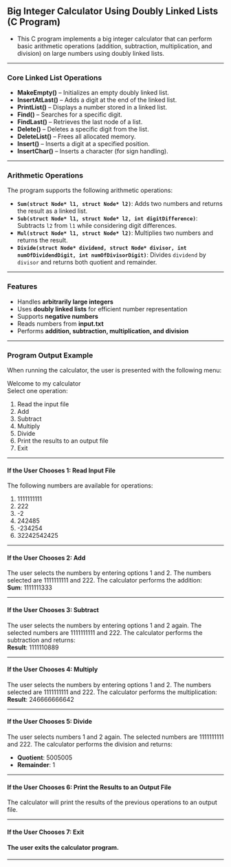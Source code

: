 ## Big Integer Calculator Using Doubly Linked Lists (C Program)

- This C program implements a big integer calculator that can perform basic arithmetic operations (addition, subtraction, multiplication, and division) on large numbers using doubly linked lists.
---

### Core Linked List Operations

- **MakeEmpty()** – Initializes an empty doubly linked list.
- **InsertAtLast()** – Adds a digit at the end of the linked list.
- **PrintList()** – Displays a number stored in a linked list.
- **Find()** – Searches for a specific digit.
- **FindLast()** – Retrieves the last node of a list.
- **Delete()** – Deletes a specific digit from the list.
- **DeleteList()** – Frees all allocated memory.
- **Insert()** – Inserts a digit at a specified position.
- **InsertChar()** – Inserts a character (for sign handling).
---  
### Arithmetic Operations
The program supports the following arithmetic operations:

- **`Sum(struct Node* l1, struct Node* l2)`**: Adds two numbers and returns the result as a linked list.
- **`Sub(struct Node* l1, struct Node* l2, int digitDifference)`**: Subtracts `l2` from `l1` while considering digit differences.
- **`Mul(struct Node* l1, struct Node* l2)`**: Multiplies two numbers and returns the result.
- **`Divide(struct Node* dividend, struct Node* divisor, int numOfDividendDigit, int numOfDivisorDigit)`**: Divides `dividend` by `divisor` and returns both quotient and remainder.

---
### Features
- Handles **arbitrarily large integers**  
- Uses **doubly linked lists** for efficient number representation  
- Supports **negative numbers**  
- Reads numbers from **input.txt**  
- Performs **addition, subtraction, multiplication, and division**

---
### Program Output Example
When running the calculator, the user is presented with the following menu:

Welcome to my calculator  
Select one operation:  
1. Read the input file  
2. Add  
3. Subtract  
4. Multiply  
5. Divide  
6. Print the results to an output file  
7. Exit

---

#### If the User Chooses 1: Read Input File  
The following numbers are available for operations:
1. 1111111111  
2. 222  
3. -2  
4. 242485  
5. -234254  
6. 32242542425

---

#### If the User Chooses 2: Add  
The user selects the numbers by entering options 1 and 2. The numbers selected are 1111111111 and 222. The calculator performs the addition:  
**Sum**: 1111111333

---

#### If the User Chooses 3: Subtract  
The user selects the numbers by entering options 1 and 2 again. The selected numbers are 1111111111 and 222. The calculator performs the subtraction and returns:  
**Result**: 1111110889

---

#### If the User Chooses 4: Multiply  
The user selects the numbers by entering options 1 and 2. The numbers selected are 1111111111 and 222. The calculator performs the multiplication:  
**Result**: 246666666642

---

#### If the User Chooses 5: Divide  
The user selects numbers 1 and 2 again. The selected numbers are 1111111111 and 222. The calculator performs the division and returns:  
- **Quotient**: 5005005  
- **Remainder**: 1

---

#### If the User Chooses 6: Print the Results to an Output File  
The calculator will print the results of the previous operations to an output file.

---

#### If the User Chooses 7: Exit  
#### The user exits the calculator program.
---

